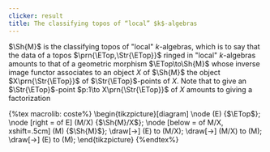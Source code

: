 ```yaml
---
clicker: result
title: The classifying topos of “local” $k$-algebras
---
```


$\Sh{M}$ is the classifying topos of "local" $k$-algebras, which is to say that the data of a topos $\prn{\ETop,\Str{\ETop}}$ ringed in "local" $k$-algebras amounts to that of a geometric morphism $\ETop\to\Sh{M}$ whose inverse image functor associates to an object $X$ of $\Sh{M}$ the object $X\prn{\Str{\ETop}}$ of $\Str{\ETop}$-points of $X$. Note that to give an $\Str{\ETop}$-point $p:1\to X\prn{\Str{\ETop}}$ of $X$ amounts to giving a factorization

{%tex macrolib: coste%}
\begin{tikzpicture}[diagram]
\node (E) {$\ETop$};
\node [right = of E] (M/X) {$\Sh{M}/X$};
\node [below = of M/X, xshift=.5cm] (M) {$\Sh{M}$};
\draw[->] (E) to (M/X);
\draw[->] (M/X) to (M);
\draw[->] (E) to (M);
\end{tikzpicture}
{%endtex%}
